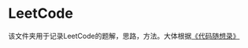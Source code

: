 # LeetCode
该文件夹用于记录LeetCode的题解，思路，方法。大体根据[《代码随想录》](https://github.com/youngyangyang04/leetcode-master)
